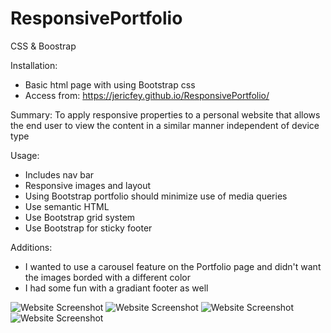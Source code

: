 # ResponsivePortfolio
CSS &amp; Boostrap

Installation:
 - Basic html page with using Bootstrap css
 - Access from: https://jericfey.github.io/ResponsivePortfolio/

Summary: 
To apply responsive properties to a personal website that allows the end user to view the content in a similar manner independent of device type

Usage: 
 - Includes nav bar
 - Responsive images and layout
 - Using Bootstrap portfolio should minimize use of media queries
 - Use semantic HTML
 - Use Bootstrap grid system
 - Use Bootstrap for sticky footer

 Additions: 
  - I wanted to use a carousel feature on the Portfolio page and didn't want the images borded with a different color
  - I had some fun with a gradiant footer as well


![Website Screenshot](.images/Website_screenshot_AboutMe.jpg)
![Website Screenshot](.images/Website_screenshot_AboutMe_Responsive.jpg)
![Website Screenshot](.images/Website_screenshot_Portfolio.jpg)
![Website Screenshot](.images/Website_screenshot_Contact.jpg)

    
    